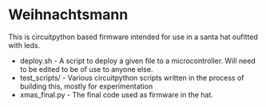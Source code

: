 # Weihnachtsmann

This is circuitpython based firmware intended for use in a santa hat oufitted with leds.

* deploy.sh - A script to deploy a given file to a microcontroller. Will need to be edited to be of use to anyone else.
* test_scripts/ - Various circuitpython scripts written in the process of building this, mostly for experimentation
* xmas_final.py - The final code used as firmware in the hat.
